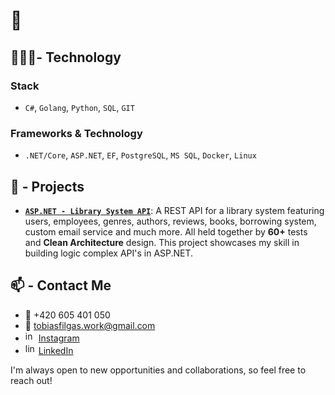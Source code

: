 # 👋

## 👨🏽‍💻- Technology

### **Stack**

- `C#`, `Golang`, `Python`, `SQL`, `GIT`

### **Frameworks & Technology**

- `.NET/Core`, `ASP.NET`, `EF`, `PostgreSQL`, `MS SQL`, `Docker`, `Linux`

## 📐 - Projects

- **[`ASP.NET - Library System API`](https://github.com/realtobi999/ASP.NET_LibrarySystem "Github Link")**: A REST API for a library system featuring users, employees, genres, authors, reviews, books, borrowing system, custom email service and much more. All held together by **60+** tests and **Clean Architecture** design. This project showcases my skill in building logic complex API's in ASP.NET.

## 📫 - Contact Me

- 📱 +420 605 401 050
- 📧 [tobiasfilgas.work@gmail.com](mailto:tobiasfilgas.work@gmail.com)
- <img src="https://upload.wikimedia.org/wikipedia/commons/thumb/9/95/Instagram_logo_2022.svg/1200px-Instagram_logo_2022.svg.png" alt="instagram" width="17"/> [Instagram](https://www.instagram.com/deadtobi999/)
- <img src="https://store-images.s-microsoft.com/image/apps.31120.9007199266245564.44dc7699-748d-4c34-ba5e-d04eb48f7960.bc4172bd-63f0-455a-9acd-5457f44e4473" alt="linkedin" width="17"> [LinkedIn](https://www.linkedin.com/in/tobiasfilgas/)

I'm always open to new opportunities and collaborations, so feel free to reach out!
